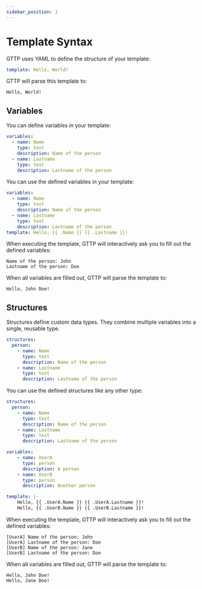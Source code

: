 ```yaml
---
sidebar_position: 1
---
```


# Template Syntax

GTTP uses YAML to define the structure of your template:

```yaml
template: Hello, World!
```

GTTP will parse this template to:

```
Hello, World!
```

## Variables

You can define variables in your template:

```yaml
variables:
  - name: Name
    type: text
    description: Name of the person
  - name: Lastname
    type: text
    description: Lastname of the person
```

You can use the defined variables in your template:

```yaml
variables:
  - name: Name
    type: text
    description: Name of the person
  - name: Lastname
    type: text
    description: Lastname of the person
template: Hello, {{ .Name }} {{ .Lastname }}!
```

When executing the template, GTTP will interactively ask you to fill out the defined variables:

```
Name of the person: John
Lastname of the person: Doe
```

When all variables are filled out, GTTP will parse the template to:

```
Hello, John Doe!
```

## Structures

Structures define custom data types.
They combine multiple variables into a single, reusable type.

```yaml
structures:
  person:
    - name: Name
      type: text
      description: Name of the person
    - name: Lastname
      type: text
      description: Lastname of the person
```

You can use the defined structures like any other type:

```yaml
structures:
  person:
    - name: Name
      type: text
      description: Name of the person
    - name: Lastname
      type: text
      description: Lastname of the person

variables:
    - name: UserA
      type: person
      description: A person
    - name: UserB
      type: person
      description: Another person

template: |-
    Hello, {{ .UserA.Name }} {{ .UserA.Lastname }}!
    Hello, {{ .UserB.Name }} {{ .UserB.Lastname }}!
```

When executing the template, GTTP will interactively ask you to fill out the defined variables:

```
[UserA] Name of the person: John
[UserA] Lastname of the person: Doe
[UserB] Name of the person: Jane
[UserB] Lastname of the person: Doe
```

When all variables are filled out, GTTP will parse the template to:
    
```
Hello, John Doe!
Hello, Jane Doe!
```
